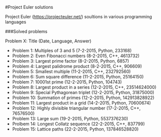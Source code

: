 #Project Euler solutions

Project Euler (https://projecteuler.net/) soultions in various programming languages

###Solved problems

Problem X: Title (Date, Language, Answer)

* Problem 1: Multiples of 3 and 5 (7-2-2015, Python, 233168)
* Problem 2: Even Fibonacci numbers (8-2-2015, C++, 4613732)
* Problem 3: Largest prime factor (8-2-2015, Python, 6857)
* Problem 4: Largest palidrome product (8-2-2015, C++, 906609)
* Problem 5: Smallest multiple (11-2-2015, C++, 232792560)
* Problem 6: Sum square difference (11-2-2015, Python, 25164150)
* Problem 7: 10001st prime (12-2-2015, Python, 104743)
* Problem 8: Largest product in a series (12-2-2015, C++, 23514624000)
* Problem 9: Special Pythagorean triplet (12-2-2015, Python, 31875000)
* Problem 10: Summation of primes (12-2-2015, Python, 142913828922)
* Problem 11: Largest product in a grid (14-2-2015, Python, 70600674)
* Problem 12: Highly divisible triangular number (17-2-2015, C++, 76576500)
* Problem 13: Large sum (19-2-2015, Python, 5537376230)
* Prolbem 14: Longest Collatz sequence (22-2-2015, C++, 837799)
* Problem 15: Lattice paths (22-2-2015, Python, 137846528820)